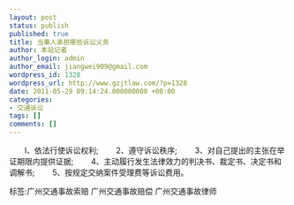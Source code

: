 ```yaml
---
layout: post
status: publish
published: true
title: 当事人承担哪些诉讼义务
author: 本站记者
author_login: admin
author_email: jiangwei909@gmail.com
wordpress_id: 1328
wordpress_url: http://www.gzjtlaw.com/?p=1328
date: 2011-05-29 09:14:24.000000000 +08:00
categories:
- 交通诉讼
tags: []
comments: []
---
```

　　l、依法行使诉讼权利;　　2、遵守诉讼秩序;　　3、对自己提出的主张在举证期限内提供证据;　　4、主动履行发生法律效力的判决书、裁定书、决定书和调解书;　　5、按规定交纳案件受理费等诉讼费用。标签:广州交通事故索赔 广州交通事故赔偿 广州交通事故律师

